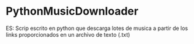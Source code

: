 # PythonMusicDownloader
ES: Scrip escrito en python que descarga lotes de musica a partir de los links proporcionados en un archivo de texto (.txt)
